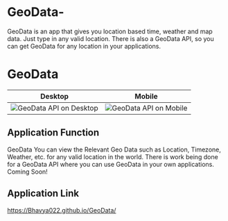 # GeoData-
GeoData is an app that gives you location based time, weather and map data. Just type in any valid location. There is also a GeoData API, so you can get GeoData for any location in your applications.
# GeoData
Desktop                    |                    Mobile
:-------------------------:|:-------------------------:
![GeoData API on Desktop](./assets/css/images/designs/GeoDataAPIDesktopNY.png)  |  ![GeoData API on Mobile](./assets/css/images/designs/GeoDataAPIMobileLoad.png)

## Application Function
GeoData
You can view the Relevant Geo Data such as Location, Timezone, Weather, etc. for any valid location in the world.
There is work being done for a GeoData API where you can use GeoData in your own applications. Coming Soon!

## Application Link
https://Bhavya022.github.io/GeoData/